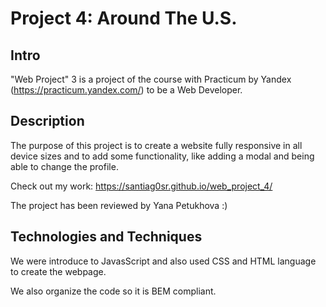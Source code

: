 # Project 4: Around The U.S.

## Intro

"Web Project" 3 is a project of the course with Practicum by Yandex (https://practicum.yandex.com/) to be a Web Developer.

## Description

The purpose of this project is to create a website fully responsive in all device sizes and to add some functionality, like adding a modal and being able to change the profile.

Check out my work: https://santiag0sr.github.io/web_project_4/

The project has been reviewed by Yana Petukhova :)

## Technologies and Techniques

We were introduce to JavasScript and also used CSS and HTML language to create the webpage.

We also organize the code so it is BEM compliant.
